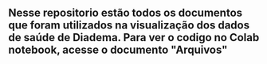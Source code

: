 ## Nesse repositorio estão todos os documentos que foram utilizados na visualização dos dados de saúde de Diadema. Para ver o codigo no Colab notebook, acesse o documento "Arquivos"
